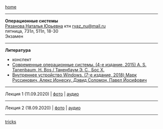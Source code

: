 [home](https://github.com/dKosarevsky/iu7/blob/master/2020_2021_3sem.md)
____________________________________
**Операционные системы** \
[Рязанова Наталья Юрьевна](https://studizba.com/hs/151-mgtu-im-baumana/teachers/4-kafedra-iu-7-programmnoe-obespechenie-je/222-rjazanova-natalja-jurevna.html) ктн
ryaz_nu@mail.ru \
пятница, 731л, 511л, 18-30 \
Экзамен
____________________________________
**Литература**
* конспект
* [Современные операционные системы. (4-е издание, 2015) A. S. Tanenbaum, H. Bos / Таненбаум Э. С., Бос Х.](https://drive.google.com/file/d/173whT_fw3FGfWmoXgs9rPtNB7s2qKl9H/view?usp=sharing)
* [Внутреннее устройство Windows. (7-е издание, 2018) Марк Руссинович, Алекс Ионеску, Дэвид Соломон, Павел Йосифович](https://drive.google.com/file/d/1b5bvbw_BhX6Q1caEoRcBDpgajCCX-9L5/view?usp=sharing)
____________________________________
Лекция 1 (11.09.2020) | [фото](https://drive.google.com/drive/folders/18EaPDw3huzxnv_SedILf-IiNKBB4aXs1?usp=sharing) | [аудио](https://drive.google.com/drive/folders/184rKPher1Fl048SyJt7VrRV6pQebwBUv?usp=sharing)
____________________________________
Лекция 2 (18.09.2020) | [фото](https://drive.google.com/drive/folders/1-qWY2UE6BvJgyJYcVvYBF8ues6bjOp4o?usp=sharing) | [аудио](https://drive.google.com/drive/folders/1vmhMdWq_y3I1QDVv1d0YqIqXssirRb6L?usp=sharing)
____________________________________




[tricks](https://drive.google.com/drive/folders/1dGz4-yb063fUNr5QkxPvI32n-URwXITz?usp=sharing)
